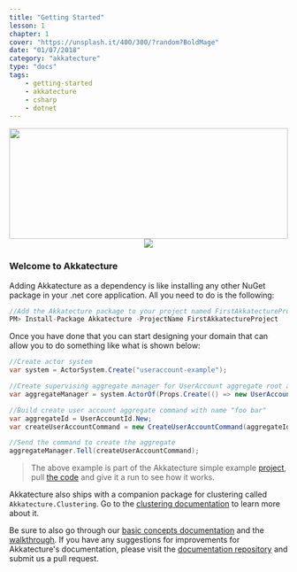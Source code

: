 ```yaml
---
title: "Getting Started"
lesson: 1
chapter: 1
cover: "https://unsplash.it/400/300/?random?BoldMage"
date: "01/07/2018"
category: "akkatecture"
type: "docs"
tags:
    - getting-started
    - akkatecture
    - csharp
    - dotnet
---
```


<img src="https://raw.githubusercontent.com/Lutando/Akkatecture/master/logo.svg?sanitize=true" width="100%" height="200">
<div align="center">
  <img src="https://img.shields.io/nuget/v/Akkatecture.svg?style=flat" >
</div>


### Welcome to Akkatecture

Adding Akkatecture as a dependency is like installing any other NuGet package in your .net core application. All you need to do is the following:

```csharp
//Add the Akkatecture package to your project named FirstAkkatectureProject.
PM> Install-Package Akkatecture -ProjectName FirstAkkatectureProject
```
Once you have done that you can start designing your domain that can allow you to do something like what is shown below:

```csharp
//Create actor system
var system = ActorSystem.Create("useraccount-example");

//Create supervising aggregate manager for UserAccount aggregate root actors
var aggregateManager = system.ActorOf(Props.Create(() => new UserAccountAggregateManager()));

//Build create user account aggregate command with name "foo bar"
var aggregateId = UserAccountId.New;
var createUserAccountCommand = new CreateUserAccountCommand(aggregateId, "foo bar");

//Send the command to create the aggregate
aggregateManager.Tell(createUserAccountCommand);
```
> The above example is part of the Akkatecture simple example [project](https://github.com/Lutando/Akkatecture/tree/master/examples/simple), pull [the
code](https://github.com/Lutando/Akkatecture/blob/master/examples/simple/Akkatecture.Examples.Application/Program.cs#L36) and give it a run to see how it works.

Akkatecture also ships with a companion package for clustering called `Akkatecture.Clustering`. Go to the [clustering documentation](/docs/clustering) to learn more about it.

Be sure to also go through our [basic concepts documentation](/docs/primitives) and the [walkthrough](/docs/walkthrough-introduction). If you have any suggestions for improvements for Akkatecture's documentation, please visit the [documentation repository](https://github.com/Akkatecture/Documentation) and submit us a pull request.
